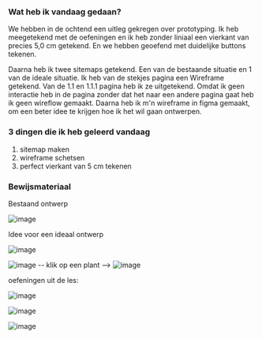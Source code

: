 ### Wat heb ik vandaag gedaan?
We hebben in de ochtend een uitleg gekregen over prototyping. Ik heb meegetekend met de oefeningen en ik heb zonder liniaal een vierkant van precies 5,0 cm getekend. En we hebben geoefend met duidelijke buttons tekenen.

Daarna heb ik twee sitemaps getekend. Een van de bestaande situatie en 1 van de ideale situatie. Ik heb van de stekjes pagina een Wireframe getekend. Van de 1.1 en 1.1.1 pagina heb ik ze uitgetekend. Omdat ik geen interactie heb in de pagina zonder dat het naar een andere pagina gaat heb ik geen wireflow gemaakt. Daarna heb ik m'n wireframe in figma gemaakt, om een beter idee te krijgen hoe ik het wil gaan ontwerpen. 

### 3 dingen die ik heb geleerd vandaag
1. sitemap maken
2. wireframe schetsen
3. perfect vierkant van 5 cm tekenen


### Bewijsmateriaal

Bestaand ontwerp

![image](https://github.com/user-attachments/assets/7c8aa64e-d8ff-4e9f-ac4a-d99a6f9f6b6c)


Idee voor een ideaal ontwerp

![image](https://github.com/user-attachments/assets/c631d20f-c0bf-4744-889e-80e96b7a0544)



![image](https://github.com/user-attachments/assets/99c60ec5-6de3-4585-acef-4125666e2990)  -- klik op een plant --> 
![image](https://github.com/user-attachments/assets/64f8cd00-4d7e-4865-a812-bfc9c6177fec)


oefeningen uit de les:

![image](https://github.com/user-attachments/assets/fcf2eef4-5b0b-4659-8a15-d96afae643ef)

![image](https://github.com/user-attachments/assets/a299c4a6-e42b-4db5-8cce-0564699c3756)

![image](https://github.com/user-attachments/assets/13589c57-7d11-424d-98de-ed9db7b9f74e)


